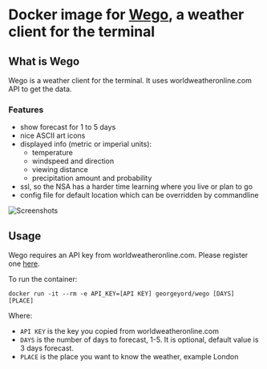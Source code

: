 # Docker image for [Wego](https://github.com/schachmat/wego),  a weather client for the terminal

## What is Wego

Wego is a weather client for the terminal. It uses worldweatheronline.com API to get the data.

### Features

* show forecast for 1 to 5 days
* nice ASCII art icons
* displayed info (metric or imperial units):
  * temperature
  * windspeed and direction
  * viewing distance
  * precipitation amount and probability
* ssl, so the NSA has a harder time learning where you live or plan to go
* config file for default location which can be overridden by commandline

![Screenshots](http://schachmat.github.io/wego/wego.gif)

## Usage

Wego requires an API key from worldweatheronline.com. Please register one [here](https://developer.worldweatheronline.com/auth/register).

To run the container:

```
docker run -it --rm -e API_KEY=[API KEY] georgeyord/wego [DAYS] [PLACE]
```

Where:

* `API KEY` is the key you copied from worldweatheronline.com
* `DAYS` is the number of days to forecast, 1-5. It is optional, default value is 3 days forecast.
* `PLACE` is the place you want to know the weather, example London
